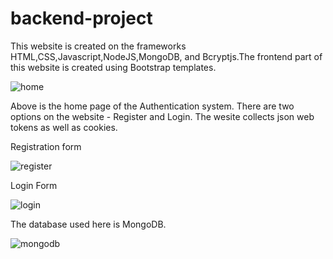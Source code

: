 # backend-project

This website is created on the frameworks HTML,CSS,Javascript,NodeJS,MongoDB, and Bcryptjs.The frontend part of this website is created using Bootstrap templates.


![home](https://github.com/ak4721269/backend-project/assets/37411935/83c385bb-866a-469e-857f-24800ec48f88)

Above is the home page of the Authentication system. There are two options on the website - Register and Login. The wesite collects json web tokens as well as cookies. 

Registration form

![register](https://github.com/ak4721269/backend-project/assets/37411935/a1e01380-c805-473b-bd39-5215ca9a9161)

Login Form

![login](https://github.com/ak4721269/backend-project/assets/37411935/cca58089-c891-413a-9b83-ac1b1f12e10b)

The database used here is MongoDB.


![mongodb](https://github.com/ak4721269/backend-project/assets/37411935/c73ca97f-e7f5-411f-87de-524384046f38)
